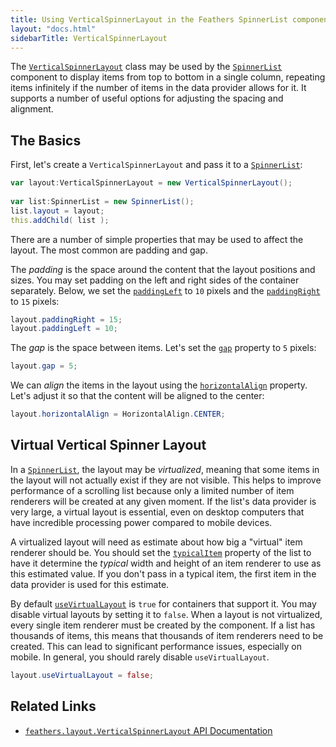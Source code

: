 ```yaml
---
title: Using VerticalSpinnerLayout in the Feathers SpinnerList component (Starling version)
layout: "docs.html"
sidebarTitle: VerticalSpinnerLayout
---
```


The [`VerticalSpinnerLayout`](/api-reference/feathers/layout/VerticalSpinnerLayout.html) class may be used by the [`SpinnerList`](./spinner-list.md) component to display items from top to bottom in a single column, repeating items infinitely if the number of items in the data provider allows for it. It supports a number of useful options for adjusting the spacing and alignment.

## The Basics

First, let's create a `VerticalSpinnerLayout` and pass it to a [`SpinnerList`](./spinner-list.md):

```actionscript
var layout:VerticalSpinnerLayout = new VerticalSpinnerLayout();
 
var list:SpinnerList = new SpinnerList();
list.layout = layout;
this.addChild( list );
```

There are a number of simple properties that may be used to affect the layout. The most common are padding and gap.

The _padding_ is the space around the content that the layout positions and sizes. You may set padding on the left and right sides of the container separately. Below, we set the [`paddingLeft`](/api-reference/feathers/layout/VerticalSpinnerLayout.html#paddingLeft) to `10` pixels and the [`paddingRight`](/api-reference/feathers/layout/VerticalSpinnerLayout.html#paddingRight) to `15` pixels:

```actionscript
layout.paddingRight = 15;
layout.paddingLeft = 10;
```

The _gap_ is the space between items. Let's set the [`gap`](/api-reference/feathers/layout/VerticalSpinnerLayout.html#gap) property to `5` pixels:

```actionscript
layout.gap = 5;
```

We can _align_ the items in the layout using the [`horizontalAlign`](/api-reference/feathers/layout/VerticalSpinnerLayout.html#horizontalAlign) property. Let's adjust it so that the content will be aligned to the center:

```actionscript
layout.horizontalAlign = HorizontalAlign.CENTER;
```

## Virtual Vertical Spinner Layout

In a [`SpinnerList`](./list.md), the layout may be _virtualized_, meaning that some items in the layout will not actually exist if they are not visible. This helps to improve performance of a scrolling list because only a limited number of item renderers will be created at any given moment. If the list's data provider is very large, a virtual layout is essential, even on desktop computers that have incredible processing power compared to mobile devices.

A virtualized layout will need as estimate about how big a "virtual" item renderer should be. You should set the [`typicalItem`](/api-reference/feathers/controls/List.html#typicalItem) property of the list to have it determine the _typical_ width and height of an item renderer to use as this estimated value. If you don't pass in a typical item, the first item in the data provider is used for this estimate.

By default [`useVirtualLayout`](/api-reference/feathers/layout/VerticalSpinnerLayout.html#useVirtualLayout) is `true` for containers that support it. You may disable virtual layouts by setting it to `false`. When a layout is not virtualized, every single item renderer must be created by the component. If a list has thousands of items, this means that thousands of item renderers need to be created. This can lead to significant performance issues, especially on mobile. In general, you should rarely disable `useVirtualLayout`.

```actionscript
layout.useVirtualLayout = false;
```

## Related Links

- [`feathers.layout.VerticalSpinnerLayout` API Documentation](/api-reference/feathers/layout/VerticalSpinnerLayout.html)
